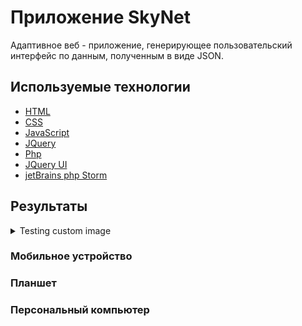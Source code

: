 # Приложение SkyNet

Адаптивное веб - приложение, генерирующее пользовательский интерфейс по данным, полученным в виде JSON.

## Используемые технологии

* [HTML](#) 
* [CSS](#)
* [JavaScript](#)
* [JQuery](#)
* [Php](#)
* [JQuery UI](#)
* [jetBrains php Storm](#)

## Результаты

<details>
    <summary>Testing custom image</summary>
    Turns out you just need to use the <img> tag 
    <img src="https://nvie.com/img/git-model@2x.png" alt="">
</details>

### Мобильное устройство

### Планшет

### Персональный компьютер
